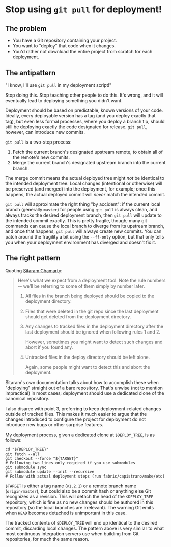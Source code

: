 # Stop using `git pull` for deployment!

## The problem

* You have a Git repository containing your project.
* You want to "deploy" that code when it changes.
* You'd rather not download the entire project from scratch for each
  deployment.

## The antipattern

"I know, I'll use `git pull` in my deployment script!"

Stop doing this. Stop teaching other people to do this. It's wrong, and it
will eventually lead to deploying something you didn't want.

Deployment should be based on predictable, known versions of your code.
Ideally, every deployable version has a tag (and you deploy exactly that tag),
but even less formal processes, where you deploy a branch tip, should still be
deploying exactly the code designated for release. `git pull`, however, can
introduce new commits.

`git pull` is a two-step process:

1. Fetch the current branch's designated upstream remote, to obtain all of the
   remote's new commits.
2. Merge the current branch's designated upstream branch into the current
   branch.

The merge commit means the actual deployed tree might _not_ be identical to
the intended deployment tree. Local changes (intentional or otherwise) will be
preserved (and merged) into the deployment, for example; once this happens,
the actual deployed commit will _never_ match the intended commit.

`git pull` will approximate the right thing "by accident": if the current
local branch (generally `master`) for people using `git pull` is always clean,
and always tracks the desired deployment branch, then `git pull` will update
to the intended commit exactly. This is pretty fragile, though; many git
commands can cause the local branch to diverge from its upstream branch, and
once that happens, `git pull` will always create new commits. You can patch
around the fragility a bit using the `--ff-only` option, but that only tells
you when your deployment environment has diverged and doesn't fix it.

## The right pattern

Quoting [Sitaram Chamarty](http://gitolite.com/the-list-and-irc/deploy.html):

> Here's what we expect from a deployment tool. Note the rule numbers --
> we'll be referring to some of them simply by number later.
>
> 1. All files in the branch being deployed should be copied to the
>     deployment directory.
>
> 2. Files that were deleted in the git repo since the last deployment
>     should get deleted from the deployment directory.
>
> 3. Any changes to tracked files in the deployment directory after the
>     last deployment should be ignored when following rules 1 and 2.
>
>     However, sometimes you might want to detect such changes and abort if
>     you found any.
>
> 4. Untracked files in the deploy directory should be left alone.
>
>     Again, some people might want to detect this and abort the deployment.

Sitaram's own documentation talks about how to accomplish these when
"deploying" straight out of a bare repository. That's unwise (not to mention
impractical) in most cases; deployment should use a dedicated clone of the
canonical repository.

I also disaree with point 3, preferring to keep deployment-related changes
outside of tracked files. This makes it much easier to argue that the changes
introduced to configure the project for deployment do not introduce new bugs
or other surprise features.

My deployment process, given a dedicated clone at `$DEPLOY_TREE`, is as
follows:

    cd "${DEPLOY_TREE}"
    git fetch --all
    git checkout --force "${TARGET}"
    # Following two lines only required if you use submodules
    git submodule sync
    git submodule update --init --recursive
    # Follow with actual deployment steps (run fabric/capistrano/make/etc)

`$TARGET` is either a tag name (`v1.2.1`) or a remote branch name
(`origin/master`), but could also be a commit hash or anything else Git
recognizes as a revision. This will detach the head of the `$DEPLOY_TREE`
repository, which is fine as no new changes should be authored in this
repository (so the local branches are irrelevant). The warning Git emits when
`HEAD` becomes detached is unimportant in this case.

The tracked contents of `$DEPLOY_TREE` will end up identical to the desired
commit, discarding local changes. The pattern above is very similar to what
most continuous integration servers use when building from Git repositories,
for much the same reason.

